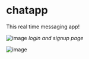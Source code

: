 # chatapp

This real time messaging app!

![image](https://user-images.githubusercontent.com/106791345/214685031-ab7280a8-8e90-4acb-9b50-11eb66266dc7.png)
_login and signup page_

![image](https://user-images.githubusercontent.com/106791345/214685933-1330b71f-acae-48d6-a2ab-43826b7d13d9.png)
